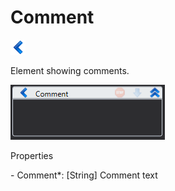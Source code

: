 # Comment

![](<../../../.gitbook/assets/0 (36).png>)

Element showing comments.

![](<../../../.gitbook/assets/1 (4).png>)

Properties

&#x20;\- Comment\*: \[String] Comment text
